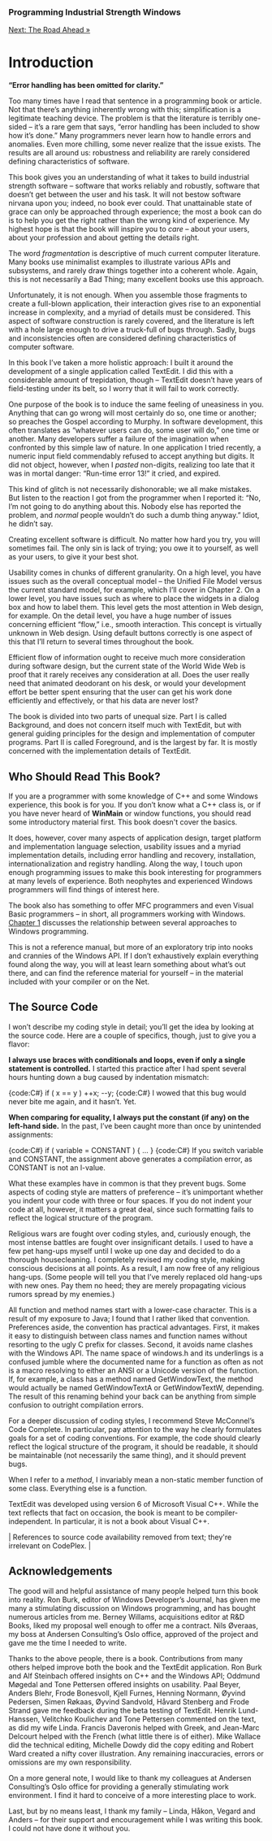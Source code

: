 ﻿### Programming Industrial Strength Windows
[Next: The Road Ahead »](Chapter-1-The-Road-Ahead.md)
# Introduction

**“Error handling has been omitted for clarity.”**

Too many times have I read that sentence in a programming book or article. Not that there’s anything inherently wrong with this; simplification is a legitimate teaching device. The problem is that the literature is terribly one-sided – it’s a rare gem that says, “error handling has been included to show how it’s done.” Many programmers never learn how to handle errors and anomalies. Even more chilling, some never realize that the issue exists. The results are all around us: robustness and reliability are rarely considered defining characteristics of software.

This book gives you an understanding of what it takes to build industrial strength software – software that works reliably and robustly, software that doesn’t get between the user and his task. It will not bestow software nirvana upon you; indeed, no book ever could. That unattainable state of grace can only be approached through experience; the most a book can do is to help you get the right rather than the wrong kind of experience. My highest hope is that the book will inspire you to _care_ – about your users, about your profession and about getting the details right.


The word _fragmentation_ is descriptive of much current computer literature. Many books use minimalist examples to illustrate various APIs and subsystems, and rarely draw things together into a coherent whole. Again, this is not necessarily a Bad Thing; many excellent books use this approach. 

Unfortunately, it is not enough. When you assemble those fragments to create a full-blown application, their interaction gives rise to an exponential increase in complexity, and a myriad of details must be considered. This aspect of software construction is rarely covered, and the literature is left with a hole large enough to drive a truck-full of bugs through. Sadly, bugs and inconsistencies often are considered defining characteristics of computer software.

In this book I’ve taken a more holistic approach: I built it around the development of a single application called TextEdit. I did this with a considerable amount of trepidation, though – TextEdit doesn’t have years of field-testing under its belt, so I worry that it will fail to work correctly. 

One purpose of the book is to induce the same feeling of uneasiness in you. Anything that can go wrong will most certainly do so, one time or another; so preaches the Gospel according to Murphy. In software development, this often translates as “whatever users can do, some user will do,” one time or another. Many developers suffer a failure of the imagination when confronted by this simple law of nature. In one application I tried recently, a numeric input field commendably refused to accept anything but digits. It did not object, however, when I _pasted_ non-digits, realizing too late that it was in mortal danger: “Run-time error 13!” it cried, and expired.

This kind of glitch is not necessarily dishonorable; we all make mistakes. But listen to the reaction I got from the programmer when I reported it: “No, I’m not going to do anything about this. Nobody else has reported the problem, and _normal_ people wouldn’t do such a dumb thing anyway.” Idiot, he didn’t say.

Creating excellent software is difficult. No matter how hard you try, you will sometimes fail. The only sin is lack of trying; you owe it to yourself, as well as your users, to give it your best shot.


Usability comes in chunks of different granularity. On a high level, you have issues such as the overall conceptual model – the Unified File Model versus the current standard model, for example, which I’ll cover in Chapter 2. On a lower level, you have issues such as where to place the widgets in a dialog box and how to label them. This level gets the most attention in Web design, for example. On the detail level, you have a huge number of issues concerning efficient “flow,” i.e., smooth interaction. This concept is virtually unknown in Web design. Using default buttons correctly is one aspect of this that I’ll return to several times throughout the book.

Efficient flow of information ought to receive much more consideration during software design, but the current state of the World Wide Web is proof that it rarely receives any consideration at all. Does the user really need that animated deodorant on his desk, or would your development effort be better spent ensuring that the user can get his work done efficiently and effectively, or that his data are never lost?


The book is divided into two parts of unequal size. Part I is called Background, and does not concern itself much with TextEdit, but with general guiding principles for the design and implementation of computer programs. Part II is called Foreground, and is the largest by far. It is mostly concerned with the implementation details of TextEdit. 

## Who Should Read This Book?

If you are a programmer with some knowledge of C++ and some Windows experience, this book is for you. If you don’t know what a C++ class is, or if you have never heard of **WinMain** or window functions, you should read some introductory material first. This book doesn't cover the basics. 

It does, however, cover many aspects of application design, target platform and implementation language selection, usability issues and a myriad implementation details, including error handling and recovery, installation, internationalization and registry handling. Along the way, I touch upon enough programming issues to make this book interesting for programmers at many levels of experience. Both neophytes and experienced Windows programmers will find things of interest here.

The book also has something to offer MFC programmers and even Visual Basic programmers – in short, all programmers working with Windows. [Chapter 1](Chapter-1-The-Road-Ahead.md) discusses the relationship between several approaches to Windows programming.

This is not a reference manual, but more of an exploratory trip into nooks and crannies of the Windows API. If I don’t exhaustively explain everything found along the way, you will at least learn something about what’s out there, and can find the reference material for yourself – in the material included with your compiler or on the Net.

## The Source Code

I won’t describe my coding style in detail; you’ll get the idea by looking at the source code. Here are a couple of specifics, though, just to give you a flavor:

**I always use braces with conditionals and loops, even if only a single statement is controlled.** I started this practice after I had spent several hours hunting down a bug caused by indentation mismatch:

{code:C#}
if ( x == y )
   ++x;
   --y;
{code:C#}
I wowed that this bug would never bite me again, and it hasn’t. Yet.

**When comparing for equality, I always put the constant (if any) on the left-hand side.** In the past, I’ve been caught more than once by unintended assignments:

{code:C#}
if ( variable = CONSTANT ) {
   ...
}
{code:C#}
If you switch variable and CONSTANT, the assignment above generates a compilation error, as CONSTANT is not an l-value.

What these examples have in common is that they prevent bugs. Some aspects of coding style are matters of preference – it’s unimportant whether you indent your code with three or four spaces. If you do not indent your code at all, however, it matters a great deal, since such formatting fails to reflect the logical structure of the program.

Religious wars are fought over coding styles, and, curiously enough, the most intense battles are fought over insignificant details. I used to have a few pet hang-ups myself until I woke up one day and decided to do a thorough housecleaning. I completely revised my coding style, making conscious decisions at all points. As a result, I am now free of any religious hang-ups. (Some people will tell you that I’ve merely replaced old hang-ups with new ones. Pay them no heed; they are merely propagating vicious rumors spread by my enemies.)

All function and method names start with a lower-case character. This is a result of my exposure to Java; I found that I rather liked that convention. Preferences aside, the convention has practical advantages. First, it makes it easy to distinguish between class names and function names without resorting to the ugly C prefix for classes. Second, it avoids name clashes with the Windows API. The name space of windows.h and its underlings is a confused jumble where the documented name for a function as often as not is a macro resolving to either an ANSI or a Unicode version of the function. If, for example, a class has a method named GetWindowText, the method would actually be named GetWindowTextA or GetWindowTextW, depending. The result of this renaming behind your back can be anything from simple confusion to outright compilation errors.

For a deeper discussion of coding styles, I recommend Steve McConnel’s Code Complete. In particular, pay attention to the way he clearly formulates goals for a set of coding conventions. For example, the code should clearly reflect the logical structure of the program, it should be readable, it should be maintainable (not necessarily the same thing), and it should prevent bugs.


When I refer to a _method_, I invariably mean a non-static member function of some class. Everything else is a function.


TextEdit was developed using version 6 of Microsoft Visual C++. While the text reflects that fact on occasion, the book is meant to be compiler-independent. In particular, it is not a book about Visual C++.

| References to source code availability removed from text; they're irrelevant on CodePlex. |

## Acknowledgements

The good will and helpful assistance of many people helped turn this book into reality. Ron Burk, editor of Windows Developer’s Journal, has given me many a stimulating discussion on Windows programming, and has bought numerous articles from me. Berney Willams, acquisitions editor at R&D Books, liked my proposal well enough to offer me a contract. Nils Øveraas, my boss at Andersen Consulting’s Oslo office, approved of the project and gave me the time I needed to write.

Thanks to the above people, there is a book. Contributions from many others helped improve both the book and the TextEdit application. Ron Burk and Alf Steinbach offered insights on C++ and the Windows API; Oddmund Møgedal and Tone Pettersen offered insights on usability. Paal Beyer, Anders Blehr, Frode Bonesvoll, Kjell Furnes, Henning Normann, Øyvind Pedersen, Simen Røkaas, Øyvind Sandvold, Håvard Stenberg and Frode Strand gave me feedback during the beta testing of TextEdit. Henrik Lund-Hanssen, Velitchko Koulichev and Tone Pettersen commented on the text, as did my wife Linda. Francis Daveronis helped with Greek, and Jean-Marc Delcourt helped with the French (what little there is of either). Mike Wallace did the technical editing, Michelle Dowdy did the copy editing and Robert Ward created a nifty cover illustration. Any remaining inaccuracies, errors or omissions are my own responsibility.

On a more general note, I would like to thank my colleagues at Andersen Consulting’s Oslo office for providing a generally stimulating work environment. I find it hard to conceive of a more interesting place to work.

Last, but by no means least, I thank my family – Linda, Håkon, Vegard and Anders – for their support and encouragement while I was writing this book. I could not have done it without you.
